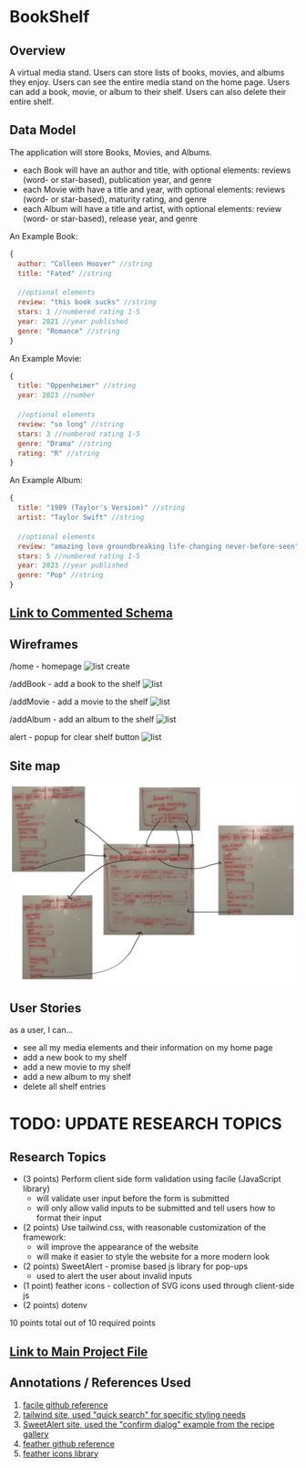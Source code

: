 # BookShelf

## Overview

A virtual media stand. Users can store lists of books, movies, and albums they enjoy. Users can see the entire media stand on the home page. Users can add a book, movie, or album to their shelf. Users can also delete their entire shelf.

## Data Model

The application will store Books, Movies, and Albums.

* each Book will have an author and title, with  optional elements: reviews (word- or star-based), publication year, and genre
* each Movie with have a title and year, with optional elements: reviews (word- or star-based), maturity rating, and genre
* each Album will have a title and artist, with optional elements: review (word- or star-based), release year, and genre

An Example Book:

```javascript
{
  author: "Colleen Hoover" //string
  title: "Fated" //string
  
  //optional elements
  review: "this book sucks" //string
  stars: 1 //numbered rating 1-5
  year: 2021 //year published
  genre: "Romance" //string
}
```

An Example Movie:

```javascript
{
  title: "Oppenheimer" //string
  year: 2023 //number
  
  //optional elements
  review: "so long" //string
  stars: 3 //numbered rating 1-5
  genre: "Drama" //string
  rating: "R" //string
}
```

An Example Album:

```javascript
{
  title: "1989 (Taylor's Version)" //string
  artist: "Taylor Swift" //string
  
  //optional elements
  review: "amazing love groundbreaking life-changing never-before-seen" //string
  stars: 5 //numbered rating 1-5
  year: 2023 //year published
  genre: "Pop" //string
}
```


## [Link to Commented Schema](db.mjs) 

## Wireframes

/home - homepage
![list create](documentation/home.png)

/addBook - add a book to the shelf
![list](documentation/addBook.png)

/addMovie - add a movie to the shelf
![list](documentation/addMovie.png)

/addAlbum - add an album to the shelf
![list](documentation/addAlbum.png)

alert - popup for clear shelf button
![list](documentation/alert.png)

## Site map
![list create](documentation/siteMap.png)

## User Stories
as a user, I can...
* see all my media elements and their information on my home page
* add a new book to my shelf
* add a new movie to my shelf
* add a new album to my shelf
* delete all shelf entries

# TODO: UPDATE RESEARCH TOPICS
## Research Topics

* (3 points) Perform client side form validation using facile (JavaScript library)
    * will validate user input before the form is submitted
    * will only allow valid inputs to be submitted and tell users how to format their input
* (2 points) Use tailwind.css, with reasonable customization of the framework:
  * will improve the appearance of the website
  * will make it easier to style the website for a more modern look
* (2 points) SweetAlert - promise based js library for pop-ups
  * used to alert the user about invalid inputs
* (1 point) feather icons - collection of SVG icons used through client-side js
* (2 points) dotenv

10 points total out of 10 required points

## [Link to Main Project File](app.mjs) 

## Annotations / References Used

1. [facile github reference](https://github.com/upjs/facile-validator/tree/main#accepted)
2. [tailwind site, used "quick search" for specific styling needs](https://tailwindcss.com/docs/installation)
4. [SweetAlert site, used the "confirm dialog" example from the recipe gallery](https://sweetalert2.github.io/)
5. [feather github reference](https://github.com/feathericons/feather#feather)
6. [feather icons library](https://feathericons.com/)